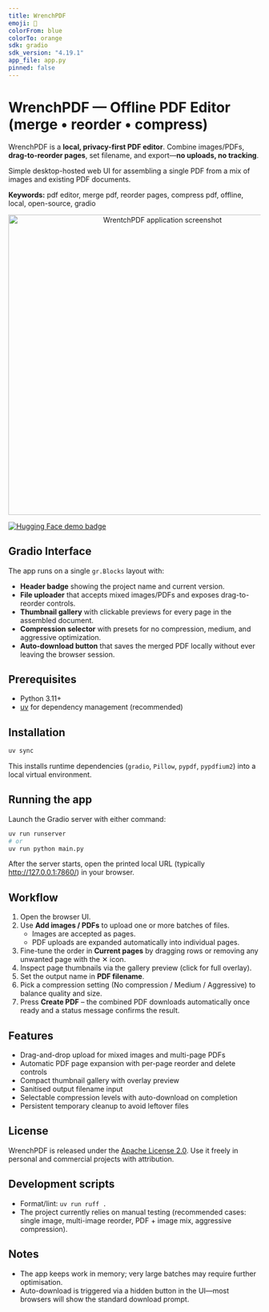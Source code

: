 ```yaml
---
title: WrenchPDF
emoji: 🔧
colorFrom: blue
colorTo: orange
sdk: gradio
sdk_version: "4.19.1"
app_file: app.py
pinned: false
---
```


# WrenchPDF — Offline PDF Editor (merge • reorder • compress)

WrenchPDF is a **local, privacy-first PDF editor**. Combine images/PDFs, **drag-to-reorder pages**, set filename, and export—**no uploads, no tracking**.

Simple desktop-hosted web UI for assembling a single PDF from a mix of images and existing PDF documents.

**Keywords:** pdf editor, merge pdf, reorder pages, compress pdf, offline, local, open-source, gradio


<p align="center">
  <img src="wrentchpdf/assets/screenshot.png" alt="WrentchPDF application screenshot" width="600" />
</p>

<a href="https://huggingface.co/spaces/nghorbani/wrentchpdf" title="Open the Hugging Face demo" target="_blank">
  <img src="https://img.shields.io/badge/Gradio%20Demo-Hugging%20Face-%23ff8c00?logo=huggingface&logoColor=white" alt="Hugging Face demo badge" />
</a>

## Gradio Interface

The app runs on a single `gr.Blocks` layout with:
- **Header badge** showing the project name and current version.
- **File uploader** that accepts mixed images/PDFs and exposes drag-to-reorder controls.
- **Thumbnail gallery** with clickable previews for every page in the assembled document.
- **Compression selector** with presets for no compression, medium, and aggressive optimization.
- **Auto-download button** that saves the merged PDF locally without ever leaving the browser session.

## Prerequisites

- Python 3.11+
- [uv](https://github.com/astral-sh/uv) for dependency management (recommended)

## Installation

```bash
uv sync
```

This installs runtime dependencies (`gradio`, `Pillow`, `pypdf`, `pypdfium2`) into a local virtual environment.

## Running the app

Launch the Gradio server with either command:

```bash
uv run runserver
# or
uv run python main.py
```

After the server starts, open the printed local URL (typically http://127.0.0.1:7860/) in your browser.

## Workflow

1. Open the browser UI.
2. Use **Add images / PDFs** to upload one or more batches of files.
   - Images are accepted as pages.
   - PDF uploads are expanded automatically into individual pages.
3. Fine-tune the order in **Current pages** by dragging rows or removing any unwanted page with the ✕ icon.
4. Inspect page thumbnails via the gallery preview (click for full overlay).
5. Set the output name in **PDF filename**.
6. Pick a compression setting (No compression / Medium / Aggressive) to balance quality and size.
7. Press **Create PDF** – the combined PDF downloads automatically once ready and a status message confirms the result.

## Features

- Drag-and-drop upload for mixed images and multi-page PDFs
- Automatic PDF page expansion with per-page reorder and delete controls
- Compact thumbnail gallery with overlay preview
- Sanitised output filename input
- Selectable compression levels with auto-download on completion
- Persistent temporary cleanup to avoid leftover files

## License

WrenchPDF is released under the [Apache License 2.0](LICENSE). Use it freely in personal and commercial projects with attribution.

## Development scripts

- Format/lint: `uv run ruff .`
- The project currently relies on manual testing (recommended cases: single image, multi-image reorder, PDF + image mix, aggressive compression).

## Notes

- The app keeps work in memory; very large batches may require further optimisation.
- Auto-download is triggered via a hidden button in the UI—most browsers will show the standard download prompt.
